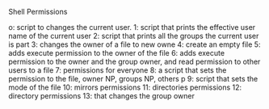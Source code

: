 Shell Permissions

o: script to changes the current user.
1: script that prints the effective user name of the current user
2: script that prints all the groups the current user is part
3: changes the owner of a file to  new owne
4: create an empty file
5: adds execute permission to the owner of the file
6: adds execute permission to the owner and the group owner, and read permission to other users to a file
7: permissions for everyone
8: a script that sets the permission to the file, owner NP, groups NP, others p
9: script that sets the mode of the file
10: mirrors permissions
11: directories permissions
12: directory permissions
13: that changes the group owner
